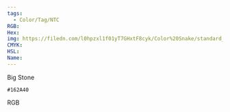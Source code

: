 ```yaml
---
tags:
  - Color/Tag/NTC
RGB:
Hex:
img: https://filedn.com/l0hpzxl1f01yT7GHxtF8cyk/Color%20Snake/standard_csv_to_svg//162A40.svg
CMYK:
HSL:
Name:
---
```

Big Stone
```palette
#162A40
```
RGB
